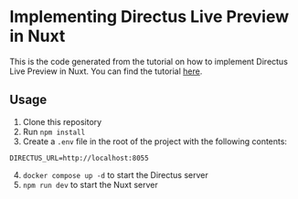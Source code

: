 # Implementing Directus Live Preview in Nuxt

This is the code generated from the tutorial on how to implement Directus Live Preview in Nuxt. You can find the tutorial [here](https://directus.io/docs/guides/live-preview.html).

## Usage

1. Clone this repository
2. Run `npm install`
3. Create a `.env` file in the root of the project with the following contents:
```
DIRECTUS_URL=http://localhost:8055
```
4. `docker compose up -d` to start the Directus server
5. `npm run dev` to start the Nuxt server

